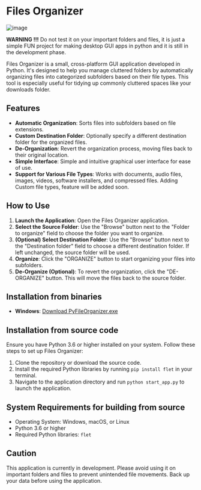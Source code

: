 # Files Organizer
![image](https://github.com/dynstat/files_organizer/assets/38962239/2846d128-e3a6-4fd1-8a37-bc95aa15e643)

**WARNING !!!** 
Do not test it on your important folders and files, it is just a simple FUN project for making desktop GUI apps in python and it is still in the development phase.

Files Organizer is a small, cross-platform GUI application developed in Python. It's designed to help you manage cluttered folders by automatically organizing files into categorized subfolders based on their file types. This tool is especially useful for tidying up commonly cluttered spaces like your downloads folder.

## Features

- **Automatic Organization**: Sorts files into subfolders based on file extensions.
- **Custom Destination Folder**: Optionally specify a different destination folder for the organized files.
- **De-Organization**: Revert the organization process, moving files back to their original location.
- **Simple Interface**: Simple and intuitive graphical user interface for ease of use.
- **Support for Various File Types**: Works with documents, audio files, images, videos, software installers, and compressed files. Adding Custom file types, feature will be added soon.

## How to Use

1. **Launch the Application**: Open the Files Organizer application.
2. **Select the Source Folder**: Use the "Browse" button next to the "Folder to organize" field to choose the folder you want to organize.
3. **(Optional) Select Destination Folder**: Use the "Browse" button next to the "Destination folder" field to choose a different destination folder. If left unchanged, the source folder will be used.
4. **Organize**: Click the "ORGANIZE" button to start organizing your files into subfolders.
5. **De-Organize (Optional)**: To revert the organization, click the "DE-ORGANIZE" button. This will move the files back to the source folder.

## Installation from binaries
 - **Windows**: [Download PyFileOrganizer.exe](https://github.com/dynstat/files_organizer/releases/download/Beta/PyFileOrganizer.exe)

## Installation from source code

Ensure you have Python 3.6 or higher installed on your system. Follow these steps to set up Files Organizer:

1. Clone the repository or download the source code.
2. Install the required Python libraries by running `pip install flet` in your terminal.
3. Navigate to the application directory and run `python start_app.py` to launch the application.

## System Requirements for building from source

- Operating System: Windows, macOS, or Linux
- Python 3.6 or higher
- Required Python libraries: `flet`

## Caution

This application is currently in development. Please avoid using it on important folders and files to prevent unintended file movements. Back up your data before using the application.

